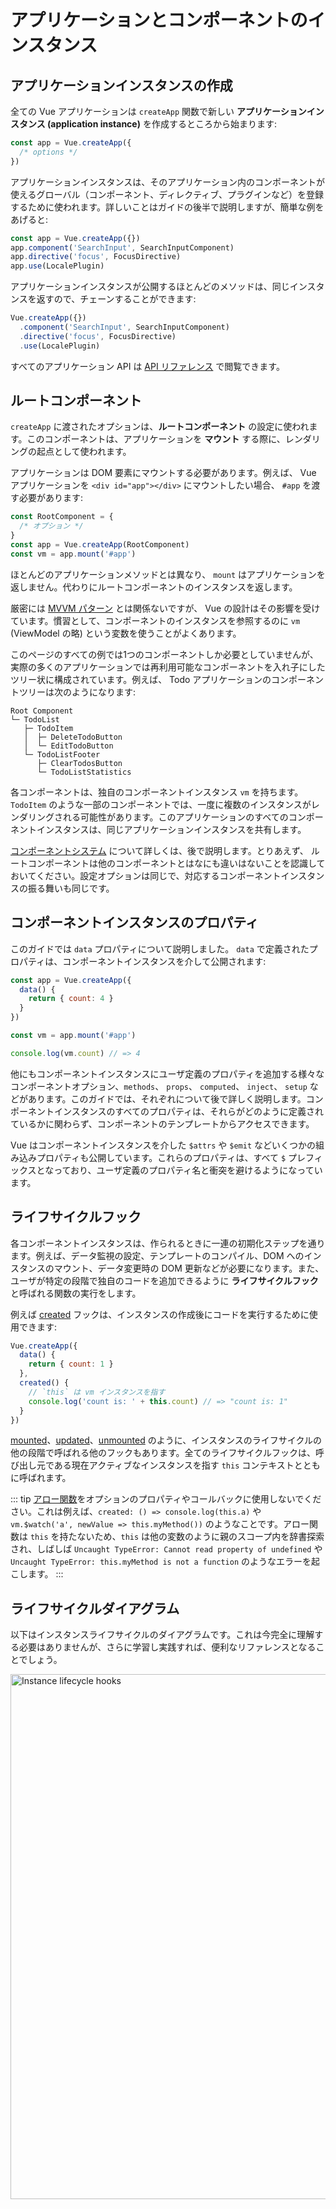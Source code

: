 # アプリケーションとコンポーネントのインスタンス

## アプリケーションインスタンスの作成

全ての Vue アプリケーションは `createApp` 関数で新しい **アプリケーションインスタンス (application instance)** を作成するところから始まります:

```js
const app = Vue.createApp({
  /* options */
})
```

アプリケーションインスタンスは、そのアプリケーション内のコンポーネントが使えるグローバル（コンポーネント、ディレクティブ、プラグインなど）を登録するために使われます。詳しいことはガイドの後半で説明しますが、簡単な例をあげると:

```js
const app = Vue.createApp({})
app.component('SearchInput', SearchInputComponent)
app.directive('focus', FocusDirective)
app.use(LocalePlugin)
```

アプリケーションインスタンスが公開するほとんどのメソッドは、同じインスタンスを返すので、チェーンすることができます:

```js
Vue.createApp({})
  .component('SearchInput', SearchInputComponent)
  .directive('focus', FocusDirective)
  .use(LocalePlugin)
```

すべてのアプリケーション API は [API リファレンス](../api/application-api.html) で閲覧できます。

## ルートコンポーネント

`createApp` に渡されたオプションは、**ルートコンポーネント** の設定に使われます。このコンポーネントは、アプリケーションを **マウント** する際に、レンダリングの起点として使われます。

アプリケーションは DOM 要素にマウントする必要があります。例えば、 Vue アプリケーションを `<div id="app"></div>` にマウントしたい場合、 `#app` を渡す必要があります:

```js
const RootComponent = {
  /* オプション */
}
const app = Vue.createApp(RootComponent)
const vm = app.mount('#app')
```

ほとんどのアプリケーションメソッドとは異なり、 `mount` はアプリケーションを返しません。代わりにルートコンポーネントのインスタンスを返します。

厳密には [MVVM パターン](https://en.wikipedia.org/wiki/Model_View_ViewModel) とは関係ないですが、 Vue の設計はその影響を受けています。慣習として、コンポーネントのインスタンスを参照するのに `vm` (ViewModel の略) という変数を使うことがよくあります。

このページのすべての例では1つのコンポーネントしか必要としていませんが、実際の多くのアプリケーションでは再利用可能なコンポーネントを入れ子にしたツリー状に構成されています。例えば、 Todo アプリケーションのコンポーネントツリーは次のようになります:

```
Root Component
└─ TodoList
   ├─ TodoItem
   │  ├─ DeleteTodoButton
   │  └─ EditTodoButton
   └─ TodoListFooter
      ├─ ClearTodosButton
      └─ TodoListStatistics
```

各コンポーネントは、独自のコンポーネントインスタンス `vm` を持ちます。 `TodoItem` のような一部のコンポーネントでは、一度に複数のインスタンスがレンダリングされる可能性があります。このアプリケーションのすべてのコンポーネントインスタンスは、同じアプリケーションインスタンスを共有します。

[コンポーネントシステム](component-basics.html) について詳しくは、後で説明します。とりあえず、 ルートコンポーネントは他のコンポーネントとはなにも違いはないことを認識しておいてください。設定オプションは同じで、対応するコンポーネントインスタンスの振る舞いも同じです。

## コンポーネントインスタンスのプロパティ

このガイドでは `data` プロパティについて説明しました。 `data` で定義されたプロパティは、コンポーネントインスタンスを介して公開されます:

```js
const app = Vue.createApp({
  data() {
    return { count: 4 }
  }
})

const vm = app.mount('#app')

console.log(vm.count) // => 4
```

他にもコンポーネントインスタンスにユーザ定義のプロパティを追加する様々なコンポーネントオプション、`methods`、 `props`、 `computed`、 `inject`、 `setup` などがあります。このガイドでは、それぞれについて後で詳しく説明します。コンポーネントインスタンスのすべてのプロパティは、それらがどのように定義されているかに関わらず、コンポーネントのテンプレートからアクセスできます。

Vue はコンポーネントインスタンスを介した `$attrs` や `$emit` などいくつかの組み込みプロパティも公開しています。これらのプロパティは、すべて `$` プレフィックスとなっており、ユーザ定義のプロパティ名と衝突を避けるようになっています。

## ライフサイクルフック

各コンポーネントインスタンスは、作られるときに一連の初期化ステップを通ります。例えば、データ監視の設定、テンプレートのコンパイル、DOM へのインスタンスのマウント、データ変更時の DOM 更新などが必要になります。また、ユーザが特定の段階で独自のコードを追加できるように **ライフサイクルフック** と呼ばれる関数の実行をします。

例えば [created](../api/options-lifecycle-hooks.html#created) フックは、インスタンスの作成後にコードを実行するために使用できます:

```js
Vue.createApp({
  data() {
    return { count: 1 }
  },
  created() {
    // `this` は vm インスタンスを指す
    console.log('count is: ' + this.count) // => "count is: 1"
  }
})
```

[mounted](../api/options-lifecycle-hooks.html#mounted)、[updated](../api/options-lifecycle-hooks.html#updated)、[unmounted](../api/options-lifecycle-hooks.html#unmounted) のように、インスタンスのライフサイクルの他の段階で呼ばれる他のフックもあります。全てのライフサイクルフックは、呼び出し元である現在アクティブなインスタンスを指す `this` コンテキストとともに呼ばれます。

::: tip
[アロー関数](https://developer.mozilla.org/ja/docs/Web/JavaScript/Reference/Functions/Arrow_functions)をオプションのプロパティやコールバックに使用しないでください。これは例えば、`created: () => console.log(this.a)` や `vm.$watch('a', newValue => this.myMethod())` のようなことです。アロー関数は `this` を持たないため、`this` は他の変数のように親のスコープ内を辞書探索され、しばしば `Uncaught TypeError: Cannot read property of undefined` や `Uncaught TypeError: this.myMethod is not a function` のようなエラーを起こします。
:::

## ライフサイクルダイアグラム

以下はインスタンスライフサイクルのダイアグラムです。これは今完全に理解する必要はありませんが、さらに学習し実践すれば、便利なリファレンスとなることでしょう。

<img src="/images/lifecycle.svg" width="840" height="auto" style="margin: 0px auto; display: block; max-width: 100%;" loading="lazy" alt="Instance lifecycle hooks">
